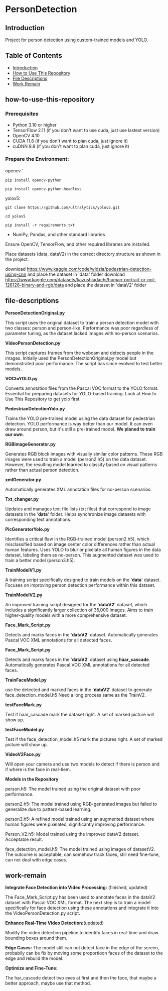 # PersonDetection

## Introduction
Project for person detection using custom-trained models and YOLO. 


## Table of Contents
- [Introduction](#introduction)
- [How to Use This Repository](#how-to-use-this-repository)
- [File Descriptions](#file-descriptions)
- [Work Remain](#work-remain)

## how-to-use-this-repository

### Prerequisites
- Python 3.10 or higher
- TensorFlow 2.11 (if you don't want to use cuda, just use lastest version)
- OpenCV 4.10
- CUDA 11.8 (if you don't want to plan cuda, just ignore it)
- cuDNN 8.8 (if you don't want to plan cuda, just ignore it)

### Prepare the Environment:
opencv：

`pip install opencv-python`

`pip install opencv-python-headless`



yolov5:

`git clone https://github.com/ultralytics/yolov5.git`

`cd yolov5`

`pip install -r requirements.txt`

- NumPy, Pandas, and other standard libraries



Ensure OpenCV, TensorFlow, and other required libraries are installed.

Place datasets (data, dataV2) in the correct directory structure as shown in the project.

download https://www.kaggle.com/code/wldzia/pedestrian-detection-using-cnn
and place the dataset in 'data' folder
download https://www.kaggle.com/datasets/kazushiadachi/human-portrait-or-not-128128-binary-and-rgb/data
and place the dataset in 'dataV2' folder

## file-descriptions

**PersonDetectionOriginal.py**

This script uses the original dataset to train a person detection model with two classes: person and person-like.
Performance was poor regardless of parameter tuning, as the dataset lacked images with no-person scenarios.

**VideoPersonDetection.py**

This script captures frames from the webcam and detects people in the images.
Initially used the PersonDetectionOriginal.py model but demonstrated poor performance. The script has since evolved to test better models.

**VOCtoYOLO.py**

Converts annotation files from the Pascal VOC format to the YOLO format.
Essential for preparing datasets for YOLO-based training.
Look at How to Use This Repository to get yolo first.

**PedestrianDetectionYolo.py**

Trains the YOLO pre-trained model using the data dataset for pedestrian detection. YOLO performance is way better than our model.
It can even draw around person, but it's still a pre-trained model. **We planed to train our own**.

**RGBImageGenerator.py**

Generates RGB block images with visually similar color patterns.
These RGB images were used to train a model (person2.h5) on the data dataset. However, the resulting model learned to classify based on visual patterns rather than actual person detection.

**xmlGenerator.py**

Automatically generates XML annotation files for no-person scenarios.

**Txt_changer.py**

Updates and manages text file lists (txt files) that correspond to image datasets in the '**data**' folder.
Helps synchronize image datasets with corresponding text annotations.

**PicGeneratorYolo.py**

Identifies a critical flaw in the RGB-trained model (person2.h5), which misclassified based on image center color differences rather than actual human features.
Uses YOLO to blur or pixelate all human figures in the data dataset, labeling them as no-person. This augmented dataset was used to train a better model (person3.h5).

**TrainModelV1.py**

A training script specifically designed to train models on the '**data**' dataset.
Focuses on improving person detection performance within this dataset.

**TrainModelV2.py**

An improved training script designed for the '**dataV2**' dataset, which includes a significantly larger collection of 35,000 images.
Aims to train higher-quality models with a more comprehensive dataset.

**Face_Mark_Script.py**

Detects and marks faces in the '**dataV2**' dataset.
Automatically generates Pascal VOC XML annotations for all detected faces.

**Face_Mark_Script.py**

Detects and marks faces in the '**dataV2**' dataset using **haar_cascade**.
Automatically generates Pascal VOC XML annotations for all detected faces.

**TrainFaceModel.py**

use the detected and marked faces in the '**dataV2**' dataset to generate face_detection_model.h5
Need a long process same as the TrainV2.

**testFaceMark.py**

Test if haar_cascade mark the dataset right. A set of marked picture will show up.

**testFaceModel.py**

Test if the face_detection_model.h5 mark the pictures right. A set of marked picture will show up.

**VideoV2Face.py**

Will open your camera and use two models to detect if there is person and if where is the face in real-tiem.

**Models in the Repository**

person.h5: The model trained using the original dataset with poor performance.

person2.h5: The model trained using RGB-generated images but failed to generalize due to pattern-based learning.

person3.h5: A refined model trained using an augmented dataset where human figures were pixelated, significantly improving performance.

Person_V2.h5: Model trained using the improved dataV2 dataset. Acceptable result.

face_detection_model.h5: The model trained using images of datasetV2. The outcome is acceptable, can somehow track faces, still need fine-tune, can not deal with edge cases.

## work-remain

**Integrate Face Detection into Video Processing:** (finished, updated)

The Face_Mark_Script.py has been used to annotate faces in the dataV2 dataset with Pascal VOC XML format.
The next step is to train a model specifically for face detection using these annotations and integrate it into the VideoPersonDetection.py script.

**Enhance Real-Time Video Detection:**(updated)

Modify the video detection pipeline to identify faces in real-time and draw bounding boxes around them.

**Edge Cases:**
The model still can not detect face in the edge of the screen, probabily can be fix by moving some proportioon faces of the dataset to the edge and rebuild the model.

**Optimize and Fine-Tune:**

The har_cascade detect two eyes at first and then the face, that maybe a better approach, maybe use that method.





